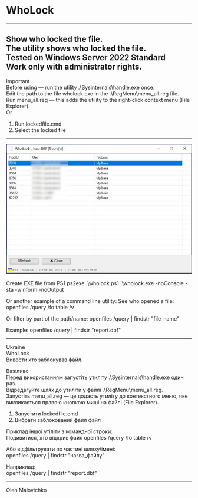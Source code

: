 # WhoLock
---
Show who locked the file.<br>
The utility shows who locked the file.<br>
Tested on Windows Server 2022 Standard<br>
Work only with administrator rights.<br>
---
Important<br>
Before using — run the utility .\Sysinternals\handle.exe once.<br>
Edit the path to the file wholock.exe in the .\RegMenu\menu_all.reg file.<br>
Run menu_all.reg — this adds the utility to the right-click context menu (File Explorer).<br>
Or<br>
1. Run lockedfile.cmd  <br>
2. Select the locked file  <br>
---

![app image](Screenshots/wholock.jpg)
<br>

Create EXE file from PS1
ps2exe .\wholock.ps1 .\wholock.exe -noConsole -sta -winform -noOutput


Or another example of a command line utility:
See who opened a file:
openfiles /query /fo table /v

Or filter by part of the path/name:
openfiles /query | findstr "file_name"

Example:
openfiles /query | findstr "report.dbf"


------------------------------------------------------------------------------------

Ukraine<br>
WhoLock<br>
Вивести хто заблокував файл.<br>

Важливо<br>
Перед використанням запустіть утиліту .\Sysinternals\handle.exe один раз.<br>
Відредагуйте шлях до утиліти у файлі .\RegMenu\menu_all.reg.<br>
Запустіть menu_all.reg — це додасть утиліту до контекстного меню, яке викликається  правою кнопкою миші на файлі (File Explorer).<br>
1. Запустити lockedfile.cmd<br>
2. Вибрати заблокований файл файл<br>

Приклад іншої утіліти з командної строки:<br>
Подивитися, хто відкрив файл
openfiles /query /fo table /v

Або відфільтрувати по частині шляху/імені:<br>
openfiles /query | findstr "назва_файлу"

Наприклад:<br>
openfiles /query | findstr "report.dbf"



---
Oleh Malovichko
